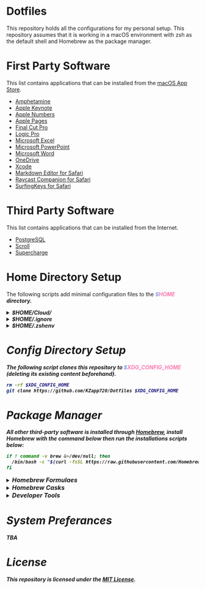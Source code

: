 # Dotfiles
This repository holds all the configurations for my personal setup. This repository assumes that it is working in a macOS environment with zsh as the default shell and Homebrew as the package manager.


# First Party Software
This list contains applications that can be installed from the [macOS App Store](https://apple.com/app-store).
* [Amphetamine](https://apps.apple.com/us/app/amphetamine/id937984704)
* [Apple Keynote](https://apps.apple.com/us/app/keynote/id409183694)
* [Apple Numbers](https://apps.apple.com/us/app/numbers/id409203825)
* [Apple Pages](https://apps.apple.com/us/app/pages/id409201541)
* [Final Cut Pro](https://apps.apple.com/us/app/final-cut-pro/id424389933)
* [Logic Pro](https://apps.apple.com/us/app/logic-pro/id634148309)
* [Microsoft Excel](https://apps.apple.com/us/app/microsoft-excel/id462058435)
* [Microsoft PowerPoint](https://apps.apple.com/us/app/microsoft-powerpoint/id462062816)
* [Microsoft Word](https://apps.apple.com/us/app/microsoft-word/id462054704)
* [OneDrive](https://apps.apple.com/us/app/onedrive/id823766827)
* [Xcode](https://apps.apple.com/us/app/xcode/id497799835)
* [Markdown Editor for Safari](https://apps.apple.com/us/app/markdown-editor-for-safari/id6578456621)
* [Raycast Companion for Safari](https://apps.apple.com/us/app/raycast-companion/id6738274497?mt=12)
* [SurfingKeys for Safari](https://apps.apple.com/us/app/surfingkeys/id1609752330)


# Third Party Software
This list contains applications that can be installed from the Internet.
* [PostgreSQL](https://postgresapp.com/downloads.html)
* [Scroll](https://ryanhanson.dev/scroll)
* [Supercharge](https://sindresorhus.com/supercharge)


# Home Directory Setup
The following scripts add minimal configuration files to the <b> <i> <span style="color: #75a5f9;">$<span style="color: #fb7cb3;">HOME</span> </span> <i> <b> directory.
<details> <summary> <b> $HOME/Cloud/ </b> </summary>

```zsh
ln -s "$HOME/Library/Mobile Documents/com~apple~CloudDocs" "$HOME/Cloud"
ln -s "$HOME/Library/Mobile Documents/iCloud~com~omz-software~Pythonista3/Documents" "$HOME/Scripts"
command mkdir "$HOME/One Drive"
command mkdir "$HOME/Projects"
```
</details>

<details> <summary> <b> $HOME/.ignore </b> </summary>

```zsh
cat <<EOF > "$HOME/.ignore"
.DS_Store
.cargo/
.cache/
.config/helix/runtime
.config/raycast/extensions
.git/
.local/
Library/
Movies/
Music/
Pictures/
Public/
*.git-credentials
*.heic
*.jpeg
*.jpg
*.mov
*.mp4
*.pdf
*.png
*.ttf
*.woff2
*.HEIC
*.JPEG
*.JPG
*.MOV
*.MP4
*.PDF
*.PNG
*.TTF
*.WOFF2
EOF
```
</details>

<details> <summary> <b> $HOME/.zshenv </b> </summary>

```zsh
cat <<EOF > "$HOME/.zshenv"
export XDG_CACHE_HOME="\${XDG_CACHE_HOME:-\$HOME/Library/Caches}"
export XDG_CONFIG_HOME="\${XDG_CONFIG_HOME:-\$HOME/.config}"
export XDG_DATA_HOME="\${XDG_DATA_HOME:-\$HOME/.local}"
export ZDOTDIR="\${ZDOTDIR:-\$XDG_CONFIG_HOME/zsh}"
source "\$ZDOTDIR/.zprofile"
EOF
```
</details>


# Config Directory Setup
The following script clones this repository to <b> <i> <span style="color: #75a5f9;">$<span style="color: #fb7cb3;">XDG_CONFIG_HOME</span> </span> <i> <b> (deleting its existing content beforehand).
```zsh
rm -rf $XDG_CONFIG_HOME
git clone https://github.com/KZapp720/Dotfiles $XDG_CONFIG_HOME
```


# Package Manager
All other third-party software is installed through [Homebrew](https://brew.sh/), install Homebrew with the command below then run the installations scripts below:
```zsh
if ! command -v brew &>/dev/null; then
  /bin/bash -c "$(curl -fsSL https://raw.githubusercontent.com/Homebrew/install/HEAD/install.sh)"
fi
```

<details> <summary> <span style="font-size: 16px;"> <b> Homebrew Formulaes </b> </span> </summary>

```zsh
brew install bat
brew install entr
brew install eza
brew install fd
brew install felixkratz/formulae/borders
brew install fish
brew install fzf
brew install gh
brew install git
brew install git-delta
brew install git-who
brew install helix
brew install nushell
brew install ripgrep
brew install sqlite
brew install starship
brew install typst
brew install yazi
brew install yq
brew install zellij
brew install zoxide
brew install zsh-autosuggestions
```
</details>

<details> <summary> <span style="font-size: 16px;"> <b> Homebrew Casks </b> </span> </summary>

```zsh
brew install bettertouchtool
brew install chatgpt
brew install dimentium/autoraise/autoraiseapp
brew install font-fira-code-nerd-font
brew install homerow
brew install karabiner-elements
brew install nikitabobko/tap/aerospace
brew install pearcleaner
brew install raycast
brew install wezterm
brew install zed
brew install zen
```
</details>

<details> <summary> <span style="font-size: 16px;"> <b> Developer Tools </b> </span> </summary>

```zsh
brew install rust rust-analyzer
brew install ghc  haskell-language-server
```
</details>


# System Preferances
TBA


# License
This repository is licensed under the [MIT License](./LICENSE.md).

